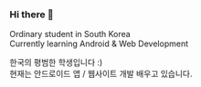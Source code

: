 ### Hi there 👋

Ordinary student in South Korea    
Currently learning Android & Web Development


한국의 평범한 학생입니다 :)    
현재는 안드로이드 앱 / 웹사이트 개발 배우고 있습니다.
<!--
**uyuanx8/uyuanx8** is a ✨ _special_ ✨ repository because its `README.md` (this file) appears on your GitHub profile.

Here are some ideas to get you started:

- 🔭 I’m currently working on ...
- 🌱 I’m currently learning ...
- 👯 I’m looking to collaborate on ...
- 🤔 I’m looking for help with ...
- 💬 Ask me about ...
- 📫 How to reach me: ...
- 😄 Pronouns: ...
- ⚡ Fun fact: ...
-->
